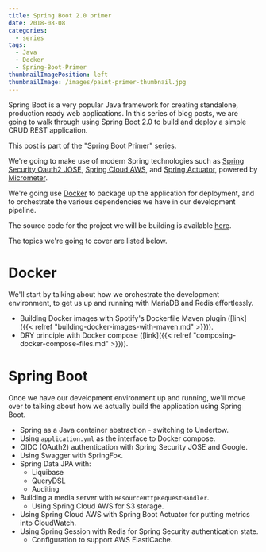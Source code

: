 ```yaml
---
title: Spring Boot 2.0 primer
date: 2018-08-08
categories:
  - series
tags:
  - Java
  - Docker
  - Spring-Boot-Primer
thumbnailImagePosition: left
thumbnailImage: /images/paint-primer-thumbnail.jpg
---
```


Spring Boot is a very popular Java framework for creating standalone, production
ready web applications. In this series of blog posts, we are going to walk through using Spring
Boot 2.0 to build and deploy a simple CRUD REST application.

<!--more-->

This post is part of the "Spring Boot Primer" [series](/tags/spring-boot-primer).

We're going to make use of modern Spring technologies such as [Spring Security Oauth2 JOSE](https://docs.spring.io/spring-security/site/docs/5.0.0.RELEASE/reference/htmlsingle/#spring-security-oauth2-jose),
[Spring Cloud AWS](http://cloud.spring.io/spring-cloud-aws/spring-cloud-aws.html), and
[Spring Actuator](https://docs.spring.io/spring-boot/docs/current/reference/htmlsingle/#production-ready),
powered by [Micrometer](https://micrometer.io/).

We're going use [Docker](https://www.docker.com/) to package up the application for deployment,
and to orchestrate the various dependencies we have in our development pipeline.

The source code for the project we will be building is available [here](https://github.com/surevine/spring-rest-example).

The topics we're going to cover are listed below.

# Docker

We'll start by talking about how we orchestrate the development environment, to get us up
and running with MariaDB and Redis effortlessly.

- Building Docker images with Spotify's Dockerfile Maven plugin ([link]({{< relref "building-docker-images-with-maven.md" >}})).
- DRY principle with Docker compose ([link]({{< relref "composing-docker-compose-files.md" >}})).

# Spring Boot

Once we have our development environment up and running, we'll move over to talking about
how we actually build the application using Spring Boot.

- Spring as a Java container abstraction - switching to Undertow.
- Using `application.yml` as the interface to Docker compose.
- OIDC (OAuth2) authentication with Spring Security JOSE and Google.
- Using Swagger with SpringFox.
- Spring Data JPA with:
  - Liquibase
  - QueryDSL
  - Auditing
- Building a media server with `ResourceHttpRequestHandler`.
  - Using Spring Cloud AWS for S3 storage.
- Using Spring Cloud AWS with Spring Boot Actuator for putting metrics into CloudWatch.
- Using Spring Session with Redis for Spring Security authentication state.
  - Configuration to support AWS ElastiCache.



